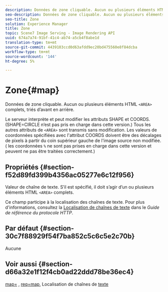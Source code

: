 ```yaml
---
description: Données de zone cliquable. Aucun ou plusieurs éléments HTML <AREA> complets, triés recto verso.
seo-description: Données de zone cliquable. Aucun ou plusieurs éléments HTML <AREA> complets, triés recto verso.
seo-title: Zone
solution: Experience Manager
title: Zone
topic: Scene7 Image Serving - Image Rendering API
uuid: 674a7a74-91bf-41c4-ab74-a5cb4f8abe1d
translation-type: tm+mt
source-git-commit: 4439103ccd0d63afdd9ec20bd475560e8f84dcba
workflow-type: tm+mt
source-wordcount: '144'
ht-degree: 5%

---
```



# Zone{#map}

Données de zone cliquable. Aucun ou plusieurs éléments HTML `<AREA>` complets, triés d’avant en arrière.

Le serveur interprète et peut modifier les attributs SHAPE et COORDS. (SHAPE=CIRCLE n’est pas pris en charge dans cette version.) Tous les autres attributs de `<AREA>` sont transmis sans modification. Les valeurs de coordonnées spécifiées avec l&#39;attribut COORDS doivent être des décalages de pixels à partir du coin supérieur gauche de l&#39;image source non modifiée. ( les coordonnées `%` ne sont pas prises en charge dans cette version et peuvent ne pas être traitées correctement.)

## Propriétés {#section-f52d89fd399b4356ac05277e6c12f956}

Valeur de chaîne de texte. S’il est spécifié, il doit s’agir d’un ou plusieurs éléments HTML `<AREA>` complets.

Ce champ participe à la localisation des chaînes de texte. Pour plus d&#39;informations, consultez la [Localisation de chaînes de texte](/help/aem-is-ir-api/is-api/http-ref/image-serving-api-ref/c-http-protocol-reference/c-syntax-and-features/r-text-string-localization.md) dans le *Guide de référence du protocole HTTP*.

## Par défaut {#section-30c7f88929f54f7ba852c5c6c5e2c70b}

Aucune

## Voir aussi {#section-d66a32e1f12f4cb0ad22ddd78be36ec4}

[map=](/help/aem-is-ir-api/is-api/http-ref/image-serving-api-ref/c-http-protocol-reference/c-command-reference/r-map.md) ,  [req=map](/help/aem-is-ir-api/is-api/http-ref/image-serving-api-ref/c-http-protocol-reference/c-command-reference/r-req/r-req.md), Localisation de chaînes de  [texte](/help/aem-is-ir-api/is-api/http-ref/image-serving-api-ref/c-http-protocol-reference/c-syntax-and-features/r-text-string-localization.md)
